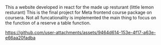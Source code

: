 This a website developed in react for the made up resturant (little lemon resturant) This is the final project for Meta frontend course package on coursera. Not all funcationality is implemented the main thing to focus on the function of a reserve a table function. 


https://github.com/user-attachments/assets/9464d614-153e-4f17-a63e-e66aa20fadba

